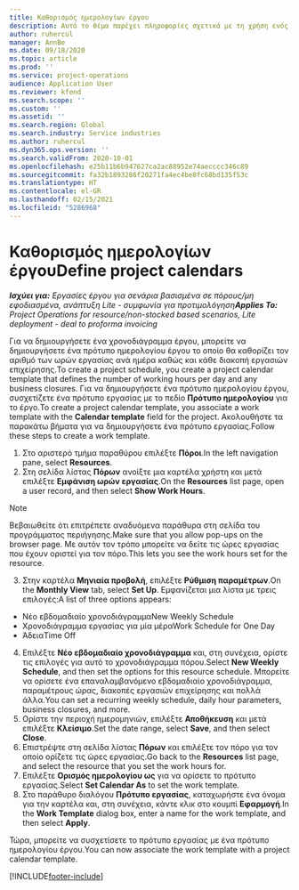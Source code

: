 ```yaml
---
title: Καθορισμός ημερολογίων έργου
description: Αυτό το θέμα παρέχει πληροφορίες σχετικά με τη χρήση ενός ημερολογίου έργου για την παρακολούθηση του χρονοδιαγράμματος του έργου.
author: ruhercul
manager: AnnBe
ms.date: 09/18/2020
ms.topic: article
ms.prod: ''
ms.service: project-operations
audience: Application User
ms.reviewer: kfend
ms.search.scope: ''
ms.custom: ''
ms.assetid: ''
ms.search.region: Global
ms.search.industry: Service industries
ms.author: ruhercul
ms.dyn365.ops.version: ''
ms.search.validFrom: 2020-10-01
ms.openlocfilehash: e25b11b6b947627ca2ac88952e74aecccc346c89
ms.sourcegitcommit: fa32b1893286f20271fa4ec4be8fc68bd135f53c
ms.translationtype: HT
ms.contentlocale: el-GR
ms.lasthandoff: 02/15/2021
ms.locfileid: "5286968"
---
```

# <a name="define-project-calendars"></a><span data-ttu-id="4b363-103">Καθορισμός ημερολογίων έργου</span><span class="sxs-lookup"><span data-stu-id="4b363-103">Define project calendars</span></span>

<span data-ttu-id="4b363-104">_**Ισχύει για:** Εργασίες έργου για σενάρια βασισμένα σε πόρους/μη εφοδιασμένα, ανάπτυξη Lite - συμφωνία για προτιμολόγηση_</span><span class="sxs-lookup"><span data-stu-id="4b363-104">_**Applies To:** Project Operations for resource/non-stocked based scenarios, Lite deployment - deal to proforma invoicing_</span></span>

<span data-ttu-id="4b363-105">Για να δημιουργήσετε ένα χρονοδιάγραμμα έργου, μπορείτε να δημιουργήσετε ένα πρότυπο ημερολογίου έργου το οποίο θα καθορίζει τον αριθμό των ωρών εργασίας ανά ημέρα καθώς και κάθε διακοπή εργασιών επιχείρησης.</span><span class="sxs-lookup"><span data-stu-id="4b363-105">To create a project schedule, you create a project calendar template that defines the number of working hours per day and any business closures.</span></span> <span data-ttu-id="4b363-106">Για να δημιουργήσετε ένα πρότυπο ημερολογίου έργου, συσχετίζετε ένα πρότυπο εργασίας με το πεδίο **Πρότυπο ημερολογίου** για το έργο.</span><span class="sxs-lookup"><span data-stu-id="4b363-106">To create a project calendar template, you associate a work template with the **Calendar template** field for the project.</span></span> <span data-ttu-id="4b363-107">Ακολουθήστε τα παρακάτω βήματα για να δημιουργήσετε ένα πρότυπο εργασίας.</span><span class="sxs-lookup"><span data-stu-id="4b363-107">Follow these steps to create a work template.</span></span>

1. <span data-ttu-id="4b363-108">Στο αριστερό τμήμα παραθύρου επιλέξτε **Πόροι**.</span><span class="sxs-lookup"><span data-stu-id="4b363-108">In the left navigation pane, select **Resources**.</span></span> 
2. <span data-ttu-id="4b363-109">Στη σελίδα λίστας **Πόρων** ανοίξτε μια καρτέλα χρήστη και μετά επιλέξτε **Εμφάνιση ωρών εργασίας**.</span><span class="sxs-lookup"><span data-stu-id="4b363-109">On the **Resources** list page, open a user record, and then select **Show Work Hours**.</span></span>

  > [!NOTE]
  > <span data-ttu-id="4b363-110">Βεβαιωθείτε ότι επιτρέπετε αναδυόμενα παράθυρα στη σελίδα του προγράμματος περιήγησης.</span><span class="sxs-lookup"><span data-stu-id="4b363-110">Make sure that you allow pop-ups on the browser page.</span></span> <span data-ttu-id="4b363-111">Με αυτόν τον τρόπο μπορείτε να δείτε τις ώρες εργασίας που έχουν οριστεί για τον πόρο.</span><span class="sxs-lookup"><span data-stu-id="4b363-111">This lets you see the work hours set for the resource.</span></span>
  
3. <span data-ttu-id="4b363-112">Στην καρτέλα **Μηνιαία προβολή**, επιλέξτε **Ρύθμιση παραμέτρων**.</span><span class="sxs-lookup"><span data-stu-id="4b363-112">On the **Monthly View** tab, select **Set Up**.</span></span> <span data-ttu-id="4b363-113">Εμφανίζεται μια λίστα με τρεις επιλογές:</span><span class="sxs-lookup"><span data-stu-id="4b363-113">A list of three options appears:</span></span> 

  - <span data-ttu-id="4b363-114">Νέο εβδομαδιαίο χρονοδιάγραμμα</span><span class="sxs-lookup"><span data-stu-id="4b363-114">New Weekly Schedule</span></span>
  - <span data-ttu-id="4b363-115">Χρονοδιάγραμμα εργασίας για μία μέρα</span><span class="sxs-lookup"><span data-stu-id="4b363-115">Work Schedule for One Day</span></span>
  - <span data-ttu-id="4b363-116">Άδεια</span><span class="sxs-lookup"><span data-stu-id="4b363-116">Time Off</span></span>

4. <span data-ttu-id="4b363-117">Επιλέξτε **Νέο εβδομαδιαίο χρονοδιάγραμμα** και, στη συνέχεια, ορίστε τις επιλογές για αυτό το χρονοδιάγραμμα πόρου.</span><span class="sxs-lookup"><span data-stu-id="4b363-117">Select **New Weekly Schedule**, and then set the options for this resource schedule.</span></span> <span data-ttu-id="4b363-118">Μπορείτε να ορίσετε ένα επαναλαμβανόμενο εβδομαδιαίο χρονοδιάγραμμα, παραμέτρους ώρας, διακοπές εργασιών επιχείρησης και πολλά άλλα.</span><span class="sxs-lookup"><span data-stu-id="4b363-118">You can set a recurring weekly schedule, daily hour parameters, business closures, and more.</span></span>
5. <span data-ttu-id="4b363-119">Ορίστε την περιοχή ημερομηνιών, επιλέξτε **Αποθήκευση** και μετά επιλέξτε **Κλείσιμο**.</span><span class="sxs-lookup"><span data-stu-id="4b363-119">Set the date range, select **Save**, and then select **Close**.</span></span> 
6. <span data-ttu-id="4b363-120">Επιστρέψτε στη σελίδα λίστας **Πόρων** και επιλέξτε τον πόρο για τον οποίο ορίζετε τις ώρες εργασίας.</span><span class="sxs-lookup"><span data-stu-id="4b363-120">Go back to the **Resources** list page, and select the resource that you set the work hours for.</span></span> 
7. <span data-ttu-id="4b363-121">Επιλέξτε **Ορισμός ημερολογίου ως** για να ορίσετε το πρότυπο εργασίας.</span><span class="sxs-lookup"><span data-stu-id="4b363-121">Select **Set Calendar As** to set the work template.</span></span> 
8. <span data-ttu-id="4b363-122">Στο παράθυρο διαλόγου **Πρότυπο εργασίας**, καταχωρήστε ένα όνομα για την καρτέλα και, στη συνέχεια, κάντε κλικ στο κουμπί **Εφαρμογή**.</span><span class="sxs-lookup"><span data-stu-id="4b363-122">In the **Work Template** dialog box, enter a name for the work template, and then select **Apply**.</span></span> 

<span data-ttu-id="4b363-123">Τώρα, μπορείτε να συσχετίσετε το πρότυπο εργασίας με ένα πρότυπο ημερολογίου έργου.</span><span class="sxs-lookup"><span data-stu-id="4b363-123">You can now associate the work template with a project calendar template.</span></span>


[!INCLUDE[footer-include](../includes/footer-banner.md)]